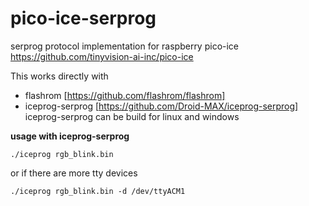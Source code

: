 pico-ice-serprog
===
serprog protocol implementation for raspberry pico-ice
https://github.com/tinyvision-ai-inc/pico-ice

This works directly with
* flashrom [https://github.com/flashrom/flashrom]
* iceprog-serprog [https://github.com/Droid-MAX/iceprog-serprog]
    iceprog-serprog can be build for linux and windows

**usage with iceprog-serprog**
```
./iceprog rgb_blink.bin
```
or if there are more tty devices
```
./iceprog rgb_blink.bin -d /dev/ttyACM1
```




